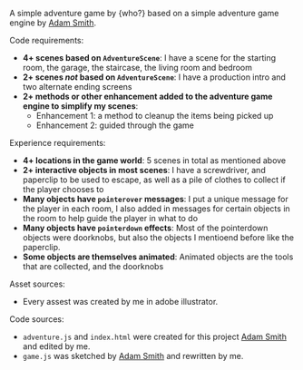 A simple adventure game by {who?} based on a simple adventure game engine by [Adam Smith](https://github.com/rndmcnlly).

Code requirements:
- **4+ scenes based on `AdventureScene`**: I have a scene for the starting room, the garage, the staircase, the living room and bedroom
- **2+ scenes *not* based on `AdventureScene`**: I have a production intro and two alternate ending screens
- **2+ methods or other enhancement added to the adventure game engine to simplify my scenes**:
    - Enhancement 1: a method to cleanup the items being picked up
    - Enhancement 2: guided through the game

Experience requirements:
- **4+ locations in the game world**: 5 scenes in total as mentioned above
- **2+ interactive objects in most scenes**: I have a screwdriver, and paperclip to be used to escape, as well as a pile of clothes to collect if the player chooses to
- **Many objects have `pointerover` messages**: I put a unique message for the player in each room, I also added in messages for certain objects in the room to help guide the player in what to do
- **Many objects have `pointerdown` effects**: Most of the pointerdown objects were doorknobs, but also the objects I mentioend before like the paperclip.
- **Some objects are themselves animated**: Animated objects are the tools that are collected, and the doorknobs

Asset sources:
- Every assest was created by me in adobe illustrator.

Code sources:
- `adventure.js` and `index.html` were created for this project [Adam Smith](https://github.com/rndmcnlly) and edited by me.
- `game.js` was sketched by [Adam Smith](https://github.com/rndmcnlly) and rewritten by me.
